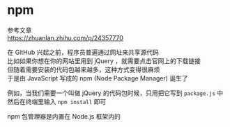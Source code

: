 # npm

参考文章<br/>
https://zhuanlan.zhihu.com/p/24357770

在 GitHub 兴起之前，程序员普遍通过网址来共享源代码<br/>
比如如果你想在你的网站里用到 jQuery ，就需要点击官网上的下载链接<br/>
但随着需要安装的代码包越来越多，这种方式变得很麻烦<br/>
于是由 JavaScript 写成的 npm (Node Package Manager) 诞生了

例如，当我们需要一个叫做 jQuery 的代码包时候，只用把它写到 ```package.js``` 中<br/>
然后在终端里输入 ```npm install``` 即可

npm 包管理器是内置在 Node.js 框架内的